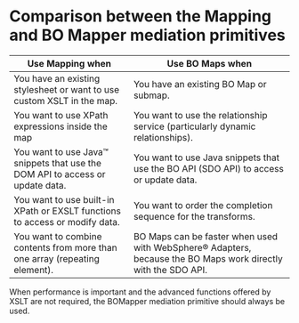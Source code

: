 <!-- image -->

# Comparison between the Mapping and BO Mapper mediation primitives

| Use Mapping when                                                              | Use BO Maps when                                                                                              |
|-------------------------------------------------------------------------------|---------------------------------------------------------------------------------------------------------------|
| You have an existing stylesheet or want to use custom XSLT in the map.        | You have an existing BO Map or submap.                                                                        |
| You want to use XPath expressions inside the map                              | You want to use the relationship service (particularly dynamic relationships).                                |
| You want to use Java™ snippets that use the DOM API to access or update data. | You want to use Java snippets that use the BO API (SDO API) to access or update data.                         |
| You want to use built-in XPath or EXSLT functions to access or modify data.   | You want to order the completion sequence for the transforms.                                                 |
| You want to combine contents from more than one array (repeating element).    | BO Maps can be faster when used with WebSphere® Adapters, because the BO Maps work directly with the SDO API. |

When performance is important and the advanced functions offered by XSLT are not
required, the BOMapper mediation primitive should always be used.